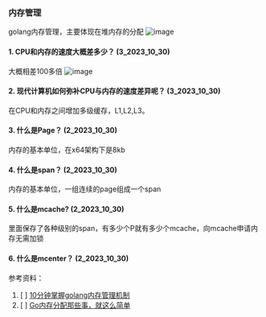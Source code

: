 ### 内存管理
golang内存管理，主要体现在堆内存的分配
![image](https://github.com/Luozujian/architect/assets/27532970/a2476b77-87d6-497f-a3b5-cb36f11d67a6)



#### 1. CPU和内存的速度大概差多少？ (3_2023_10_30)
大概相差100多倍
![image](https://github.com/Luozujian/architect/assets/27532970/f55d1afe-ba49-47fa-874a-255e204a5b46)


#### 2. 现代计算机如何弥补CPU与内存的速度差异呢？ (3_2023_10_30)
在CPU和内存之间增加多级缓存，L1,L2,L3。


#### 3. 什么是Page？ (2_2023_10_30)
内存的基本单位，在x64架构下是8kb


#### 4. 什么是span？ (2_2023_10_30)
内存的基本单位，一组连续的page组成一个span

#### 5. 什么是mcache? (2_2023_10_30)
里面保存了各种级别的span，有多少个P就有多少个mcache，向mcache申请内存无需加锁


#### 6. 什么是mcenter？ (2_2023_10_30)







参考资料：
1. [ ] [10分钟掌握golang内存管理机制](https://zhuanlan.zhihu.com/p/523215127)
2. [ ] [Go内存分配那些事，就这么简单](https://github.com/0voice/Introduction-to-Golang/blob/main/%E6%96%87%E7%AB%A0/Go%E5%86%85%E5%AD%98%E5%88%86%E9%85%8D%E9%82%A3%E4%BA%9B%E4%BA%8B%EF%BC%8C%E5%B0%B1%E8%BF%99%E4%B9%88%E7%AE%80%E5%8D%95%EF%BC%81.md)
